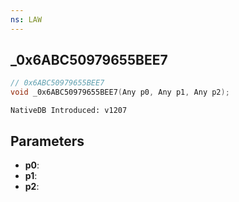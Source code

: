 ```yaml
---
ns: LAW
---
```

## _0x6ABC50979655BEE7

```c
// 0x6ABC50979655BEE7
void _0x6ABC50979655BEE7(Any p0, Any p1, Any p2);
```

```
NativeDB Introduced: v1207
```

## Parameters
* **p0**:
* **p1**:
* **p2**:
